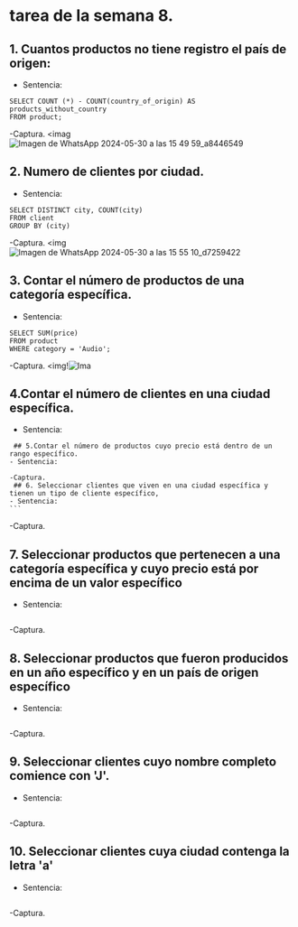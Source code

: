 # tarea de la semana 8.
## 1. Cuantos productos no tiene registro el país de origen:
 - Sentencia:
```
SELECT COUNT (*) - COUNT(country_of_origin) AS products_without_country
FROM product;
````
-Captura.
<imag![Imagen de WhatsApp 2024-05-30 a las 15 49 59_a8446549](https://github.com/micaelabar/tarea_deberes_gsetiondebasededatos/assets/148156209/6fff2b57-79ff-4e65-b739-31574407d987)
## 2. Numero de clientes por ciudad.
- Sentencia:
```
SELECT DISTINCT city, COUNT(city)
FROM client
GROUP BY (city)
````
-Captura.
<img![Imagen de WhatsApp 2024-05-30 a las 15 55 10_d7259422](https://github.com/micaelabar/tarea_deberes_gsetiondebasededatos/assets/148156209/d36aaa45-83dc-4b41-ad9f-338c5c162572)

## 3. Contar el número de productos de una categoría específica.
- Sentencia:
```
SELECT SUM(price)
FROM product
WHERE category = 'Audio';
````
-Captura.
<img!![Ima](https://github.com/micaelabar/tarea_deberes_gsetiondebasededatos/assets/148156209/cbf6d1f3-cdac-42c1-bb35-f12d467de00b)

## 4.Contar el número de clientes en una ciudad específica.
 - Sentencia:
```
 ## 5.Contar el número de productos cuyo precio está dentro de un rango específico.
- Sentencia:
```
````
-Captura.
 ## 6. Seleccionar clientes que viven en una ciudad específica y tienen un tipo de cliente específico,
- Sentencia:
```
````
-Captura.
 ## 7. Seleccionar productos que pertenecen a una categoría específica y cuyo precio está por encima de un valor específico
- Sentencia:
```
````
-Captura.
 ## 8. Seleccionar productos que fueron producidos en un año específico y en un país de origen específico
- Sentencia:
```
````
-Captura.
 ## 9. Seleccionar clientes cuyo nombre completo comience con 'J'.
- Sentencia:
```
````
-Captura.
  ## 10. Seleccionar clientes cuya ciudad contenga la letra 'a'
- Sentencia:
```
````
-Captura.
